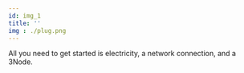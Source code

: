 ```yaml
---
id: img_1
title: ''
img : ./plug.png
---
```

All you need to get started is electricity, a network connection, and a 3Node.
 <br>   <!-- dont remove this to keep section aligns -->
